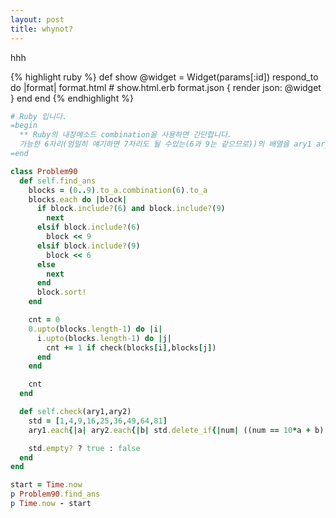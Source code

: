 ```yaml
---
layout: post
title: whynot?
---
```

hhh

{% highlight ruby %}
def show
  @widget = Widget(params[:id])
  respond_to do |format|
    format.html # show.html.erb
    format.json { render json: @widget }
  end
end
{% endhighlight %}

```ruby
# Ruby 입니다.
=begin
  ** Ruby의 내장메소드 combination을 사용하면 간단합니다.
  가능한 6자리(엄밀히 얘기하면 7자리도 될 수있는(6과 9는 같으므로))의 배열을 ary1 ary2두개로 놓고 bruteforce
=end

class Problem90
  def self.find_ans
    blocks = (0..9).to_a.combination(6).to_a
    blocks.each do |block|
      if block.include?(6) and block.include?(9)
        next
      elsif block.include?(6)
        block << 9
      elsif block.include?(9)
        block << 6
      else
        next
      end
      block.sort!
    end

    cnt = 0
    0.upto(blocks.length-1) do |i|
      i.upto(blocks.length-1) do |j|
        cnt += 1 if check(blocks[i],blocks[j])
      end
    end

    cnt
  end

  def self.check(ary1,ary2)
    std = [1,4,9,16,25,36,49,64,81]
    ary1.each{|a| ary2.each{|b| std.delete_if{|num| ((num == 10*a + b) or (num == 10*b + a)) } } }

    std.empty? ? true : false
  end
end

start = Time.now
p Problem90.find_ans
p Time.now - start

```

